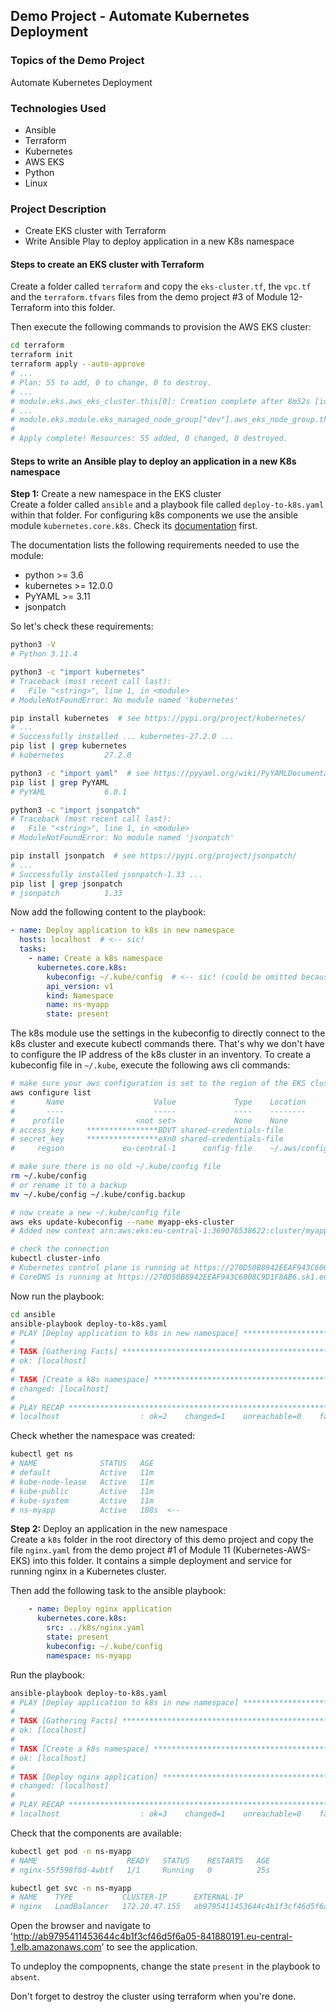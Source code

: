 ## Demo Project - Automate Kubernetes Deployment

### Topics of the Demo Project
Automate Kubernetes Deployment

### Technologies Used
- Ansible
- Terraform
- Kubernetes
- AWS EKS
- Python
- Linux

### Project Description
- Create EKS cluster with Terraform
- Write Ansible Play to deploy application in a new K8s namespace


#### Steps to create an EKS cluster with Terraform
Create a folder called `terraform` and copy the `eks-cluster.tf`, the `vpc.tf` and the `terraform.tfvars` files from the demo project #3 of Module 12-Terraform into this folder.

Then execute the following commands to provision the AWS EKS cluster:
```sh
cd terraform
terraform init
terraform apply --auto-approve
# ...
# Plan: 55 to add, 0 to change, 0 to destroy.
# ...
# module.eks.aws_eks_cluster.this[0]: Creation complete after 8m52s [id=myapp-eks-cluster]
# ...
# module.eks.module.eks_managed_node_group["dev"].aws_eks_node_group.this[0]: Creation complete after 1m59s [id=myapp-eks-cluster:dev-2023081821024258520000000f]
# 
# Apply complete! Resources: 55 added, 0 changed, 0 destroyed.
```

#### Steps to write an Ansible play to deploy an application in a new K8s namespace
**Step 1:** Create a new namespace in the EKS cluster\
Create a folder called `ansible` and a playbook file called `deploy-to-k8s.yaml` within that folder. For configuring k8s components we use the ansible module `kubernetes.core.k8s`. Check its [documentation](https://docs.ansible.com/ansible/latest/collections/kubernetes/core/k8s_module.html) first.

The documentation lists the following requirements needed to use the module:
- python >= 3.6
- kubernetes >= 12.0.0
- PyYAML >= 3.11
- jsonpatch

So let's check these requirements:
```sh
python3 -V
# Python 3.11.4

python3 -c "import kubernetes"
# Traceback (most recent call last):
#   File "<string>", line 1, in <module>
# ModuleNotFoundError: No module named 'kubernetes'

pip install kubernetes  # see https://pypi.org/project/kubernetes/
# ...
# Successfully installed ... kubernetes-27.2.0 ...
pip list | grep kubernetes
# kubernetes         27.2.0

python3 -c "import yaml"  # see https://pyyaml.org/wiki/PyYAMLDocumentation
pip list | grep PyYAML
# PyYAML             6.0.1

python3 -c "import jsonpatch"
# Traceback (most recent call last):
#   File "<string>", line 1, in <module>
# ModuleNotFoundError: No module named 'jsonpatch'

pip install jsonpatch  # see https://pypi.org/project/jsonpatch/
# ...
# Successfully installed jsonpatch-1.33 ...
pip list | grep jsonpatch
# jsonpatch          1.33
```

Now add the following content to the playbook:
```yaml
- name: Deploy application to k8s in new namespace
  hosts: localhost  # <-- sic!
  tasks:
    - name: Create a k8s namespace
      kubernetes.core.k8s:
        kubeconfig: ~/.kube/config  # <-- sic! (could be omitted because it's the default location, or could be set via an Ansible environment variable named K8S_AUTH_KUBECONFIG)
        api_version: v1
        kind: Namespace
        name: ns-myapp
        state: present
```

The k8s module use the settings in the kubeconfig to directly connect to the k8s cluster and execute kubectl commands there. That's why we don't have to configure the IP address of the k8s cluster in an inventory. To create a kubeconfig file in `~/.kube`, execute the following aws cli commands:

```sh
# make sure your aws configuration is set to the region of the EKS cluster
aws configure list
#       Name                    Value             Type    Location
#       ----                    -----             ----    --------
#    profile                <not set>             None    None
# access_key     ****************BDVT shared-credentials-file    
# secret_key     ****************eXn0 shared-credentials-file    
#     region             eu-central-1      config-file    ~/.aws/config

# make sure there is no old ~/.kube/config file
rm ~/.kube/config
# or rename it to a backup
mv ~/.kube/config ~/.kube/config.backup

# now create a new ~/.kube/config file
aws eks update-kubeconfig --name myapp-eks-cluster
# Added new context arn:aws:eks:eu-central-1:369076538622:cluster/myapp-eks-cluster to ~/.kube/config

# check the connection
kubectl cluster-info
# Kubernetes control plane is running at https://270D50B8942EEAF943C6008C9D1F8AB6.sk1.eu-central-1.eks.amazonaws.com
# CoreDNS is running at https://270D50B8942EEAF943C6008C9D1F8AB6.sk1.eu-central-1.eks.amazonaws.com/api/v1/namespaces/kube-system/services/kube-dns:dns/proxy
```

Now run the playbook:
```sh
cd ansible
ansible-playbook deploy-to-k8s.yaml
# PLAY [Deploy application to k8s in new namespace] *********************************************************************************************
# 
# TASK [Gathering Facts] ************************************************************************************************************************
# ok: [localhost]
# 
# TASK [Create a k8s namespace] *****************************************************************************************************************
# changed: [localhost]
# 
# PLAY RECAP ************************************************************************************************************************************
# localhost                  : ok=2    changed=1    unreachable=0    failed=0    skipped=0    rescued=0    ignored=0  
```

Check whether the namespace was created:
```sh
kubectl get ns
# NAME              STATUS   AGE
# default           Active   11m
# kube-node-lease   Active   11m
# kube-public       Active   11m
# kube-system       Active   11m
# ns-myapp          Active   108s  <--
```

**Step 2:** Deploy an application in the new namespace\
Create a `k8s` folder in the root directory of this demo project and copy the file `nginx.yaml` from the demo project #1 of Module 11 (Kubernetes-AWS-EKS) into this folder. It contains a simple deployment and service for running nginx in a Kubernetes cluster.

Then add the following task to the ansible playbook:
```yaml
    - name: Deploy nginx application
      kubernetes.core.k8s:
        src: ../k8s/nginx.yaml
        state: present
        kubeconfig: ~/.kube/config
        namespace: ns-myapp
```

Run the playbook:
```sh
ansible-playbook deploy-to-k8s.yaml
# PLAY [Deploy application to k8s in new namespace] *********************************************************************************************
# 
# TASK [Gathering Facts] ************************************************************************************************************************
# ok: [localhost]
# 
# TASK [Create a k8s namespace] *****************************************************************************************************************
# ok: [localhost]
# 
# TASK [Deploy nginx application] ***************************************************************************************************************
# changed: [localhost]
# 
# PLAY RECAP ************************************************************************************************************************************
# localhost                  : ok=3    changed=1    unreachable=0    failed=0    skipped=0    rescued=0    ignored=0 
```

Check that the components are available:
```sh
kubectl get pod -n ns-myapp
# NAME                    READY   STATUS    RESTARTS   AGE
# nginx-55f598f8d-4wbtf   1/1     Running   0          25s

kubectl get svc -n ns-myapp
# NAME    TYPE           CLUSTER-IP      EXTERNAL-IP                                                                 PORT(S)        AGE
# nginx   LoadBalancer   172.20.47.155   ab9795411453644c4b1f3cf46d5f6a05-841880191.eu-central-1.elb.amazonaws.com   80:31780/TCP   41s
```

Open the browser and navigate to 'http://ab9795411453644c4b1f3cf46d5f6a05-841880191.eu-central-1.elb.amazonaws.com' to see the application.

To undeploy the compopnents, change the state `present` in the playbook to `absent`.

Don't forget to destroy the cluster using terraform when you're done.
